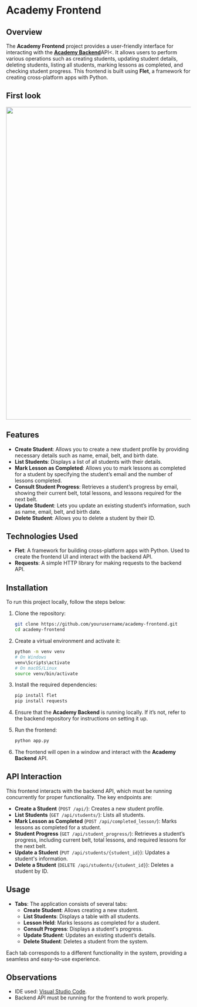 # Academy Frontend

## Overview

The **Academy Frontend** project provides a user-friendly interface for interacting with the <a href="https://github.com/JustAnotherBitt/Academy-Backend">**Academy Backend**</a>API<. It allows users to perform various operations such as creating students, updating student details, deleting students, listing all students, marking lessons as completed, and checking student progress. This frontend is built using **Flet**, a framework for creating cross-platform apps with Python.

## First look

<p align="center">
<img src="https://github.com/user-attachments/assets/0ba17f04-e535-42d4-80af-e46b41953ccf" alt="" width="850">
</p>


## Features

- **Create Student**: Allows you to create a new student profile by providing necessary details such as name, email, belt, and birth date.
- **List Students**: Displays a list of all students with their details.
- **Mark Lesson as Completed**: Allows you to mark lessons as completed for a student by specifying the student’s email and the number of lessons completed.
- **Consult Student Progress**: Retrieves a student’s progress by email, showing their current belt, total lessons, and lessons required for the next belt.
- **Update Student**: Lets you update an existing student’s information, such as name, email, belt, and birth date.
- **Delete Student**: Allows you to delete a student by their ID.

## Technologies Used

- **Flet**: A framework for building cross-platform apps with Python. Used to create the frontend UI and interact with the backend API.
- **Requests**: A simple HTTP library for making requests to the backend API.

## Installation

To run this project locally, follow the steps below:

1. Clone the repository:

   ```bash
   git clone https://github.com/yourusername/academy-frontend.git
   cd academy-frontend
   ```

2. Create a virtual environment and activate it:

   ```bash
   python -m venv venv
   # On Windows
   venv\Scripts\activate
   # On macOS/Linux
   source venv/bin/activate
   ```

3. Install the required dependencies:

   ```bash
   pip install flet
   pip install requests
   ```

4. Ensure that the **Academy Backend** is running locally. If it’s not, refer to the backend repository for instructions on setting it up.

5. Run the frontend:

   ```bash
   python app.py      
   ```

6. The frontend will open in a window and interact with the **Academy Backend** API.

## API Interaction

This frontend interacts with the backend API, which must be running concurrently for proper functionality. The key endpoints are:

- **Create a Student** (`POST /api/`): Creates a new student profile.
- **List Students** (`GET /api/students/`): Lists all students.
- **Mark Lesson as Completed** (`POST /api/completed_lesson/`): Marks lessons as completed for a student.
- **Student Progress** (`GET /api/student_progress/`): Retrieves a student’s progress, including current belt, total lessons, and required lessons for the next belt.
- **Update a Student** (`PUT /api/students/{student_id}`): Updates a student's information.
- **Delete a Student** (`DELETE /api/students/{student_id}`): Deletes a student by ID.

## Usage

- **Tabs**: The application consists of several tabs:
    - **Create Student**: Allows creating a new student.
    - **List Students**: Displays a table with all students.
    - **Lesson Held**: Marks lessons as completed for a student.
    - **Consult Progress**: Displays a student's progress.
    - **Update Student**: Updates an existing student’s details.
    - **Delete Student**: Deletes a student from the system.

Each tab corresponds to a different functionality in the system, providing a seamless and easy-to-use experience.

## Observations

- IDE used: <a href="https://code.visualstudio.com/download">Visual Studio Code</a>.
- Backend API must be running for the frontend to work properly.

